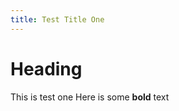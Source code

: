 ```yaml
---
title: Test Title One
---
```

<p>
  <h1>Heading</h1>
  This is test one
  Here is some <b>bold</b> text
</p>
